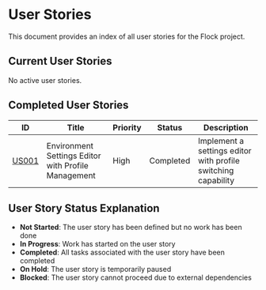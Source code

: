 # User Stories

This document provides an index of all user stories for the Flock project.

## Current User Stories

No active user stories.

## Completed User Stories

| ID | Title | Priority | Status | Description |
|----|-------|----------|--------|-------------|
| [US001](userstories/done/US001-Settings-Editor.md) | Environment Settings Editor with Profile Management | High | Completed | Implement a settings editor with profile switching capability |

## User Story Status Explanation

- **Not Started**: The user story has been defined but no work has been done
- **In Progress**: Work has started on the user story
- **Completed**: All tasks associated with the user story have been completed
- **On Hold**: The user story is temporarily paused
- **Blocked**: The user story cannot proceed due to external dependencies 